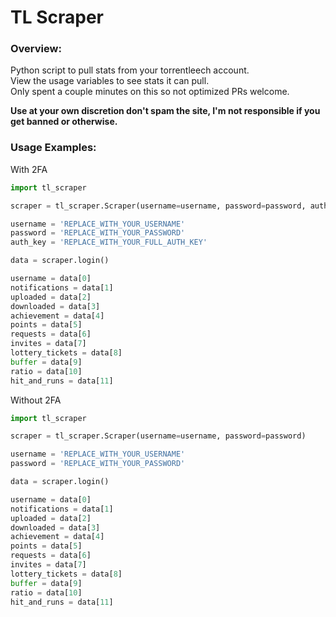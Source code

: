 # TL Scraper

### Overview:
Python script to pull stats from your torrentleech account.<br>
View the usage variables to see stats it can pull.<br>
Only spent a couple minutes on this so not optimized PRs welcome.

**Use at your own discretion don't spam the site, I'm not responsible if you get banned or otherwise.**

### Usage Examples:
With 2FA
```python
import tl_scraper

scraper = tl_scraper.Scraper(username=username, password=password, auth_key=auth_key)

username = 'REPLACE_WITH_YOUR_USERNAME'
password = 'REPLACE_WITH_YOUR_PASSWORD'
auth_key = 'REPLACE_WITH_YOUR_FULL_AUTH_KEY'

data = scraper.login()

username = data[0]
notifications = data[1]
uploaded = data[2]
downloaded = data[3]
achievement = data[4]
points = data[5]
requests = data[6]
invites = data[7]
lottery_tickets = data[8]
buffer = data[9]
ratio = data[10]
hit_and_runs = data[11]
```

Without 2FA
```python
import tl_scraper

scraper = tl_scraper.Scraper(username=username, password=password)

username = 'REPLACE_WITH_YOUR_USERNAME'
password = 'REPLACE_WITH_YOUR_PASSWORD'

data = scraper.login()

username = data[0]
notifications = data[1]
uploaded = data[2]
downloaded = data[3]
achievement = data[4]
points = data[5]
requests = data[6]
invites = data[7]
lottery_tickets = data[8]
buffer = data[9]
ratio = data[10]
hit_and_runs = data[11]
```
